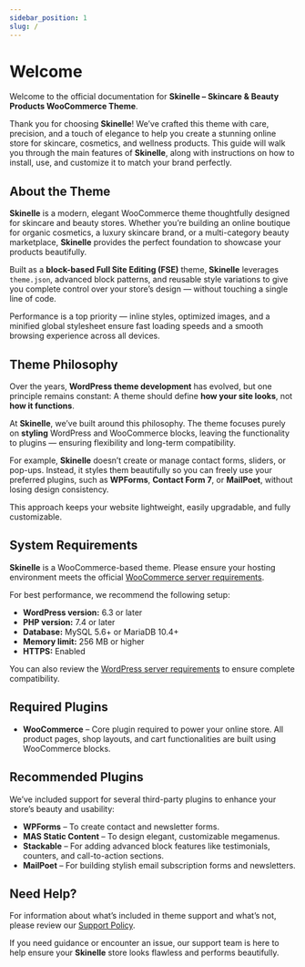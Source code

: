 ```yaml
---
sidebar_position: 1
slug: /
---
```


# Welcome

Welcome to the official documentation for **Skinelle – Skincare & Beauty Products WooCommerce Theme**.

Thank you for choosing **Skinelle**! We’ve crafted this theme with care, precision, and a touch of elegance to help you create a stunning online store for skincare, cosmetics, and wellness products. This guide will walk you through the main features of **Skinelle**, along with instructions on how to install, use, and customize it to match your brand perfectly.


## About the Theme

**Skinelle** is a modern, elegant WooCommerce theme thoughtfully designed for skincare and beauty stores. Whether you’re building an online boutique for organic cosmetics, a luxury skincare brand, or a multi-category beauty marketplace, **Skinelle** provides the perfect foundation to showcase your products beautifully.

Built as a **block-based Full Site Editing (FSE)** theme, **Skinelle** leverages `theme.json`, advanced block patterns, and reusable style variations to give you complete control over your store’s design — without touching a single line of code.

Performance is a top priority — inline styles, optimized images, and a minified global stylesheet ensure fast loading speeds and a smooth browsing experience across all devices.


## Theme Philosophy

Over the years, **WordPress theme development** has evolved, but one principle remains constant:
A theme should define **how your site looks**, not **how it functions**.

At **Skinelle**, we’ve built around this philosophy. The theme focuses purely on **styling** WordPress and WooCommerce blocks, leaving the functionality to plugins — ensuring flexibility and long-term compatibility.

For example, **Skinelle** doesn’t create or manage contact forms, sliders, or pop-ups. Instead, it styles them beautifully so you can freely use your preferred plugins, such as **WPForms**, **Contact Form 7**, or **MailPoet**, without losing design consistency.

This approach keeps your website lightweight, easily upgradable, and fully customizable.


## System Requirements

**Skinelle** is a WooCommerce-based theme. Please ensure your hosting environment meets the official [WooCommerce server requirements](https://woocommerce.com/document/server-requirements/).

For best performance, we recommend the following setup:

* **WordPress version:** 6.3 or later
* **PHP version:** 7.4 or later
* **Database:** MySQL 5.6+ or MariaDB 10.4+
* **Memory limit:** 256 MB or higher
* **HTTPS:** Enabled

You can also review the [WordPress server requirements](https://wordpress.org/about/requirements/) to ensure complete compatibility.


## Required Plugins

* **WooCommerce** – Core plugin required to power your online store.
  All product pages, shop layouts, and cart functionalities are built using WooCommerce blocks.


## Recommended Plugins

We’ve included support for several third-party plugins to enhance your store’s beauty and usability:

* **WPForms** – To create contact and newsletter forms.
* **MAS Static Content** – To design elegant, customizable megamenus.
* **Stackable** – For adding advanced block features like testimonials, counters, and call-to-action sections.
* **MailPoet** – For building stylish email subscription forms and newsletters.


## Need Help?

For information about what’s included in theme support and what’s not, please review our [Support Policy](https://madrasthemes.com/support-policy/).

If you need guidance or encounter an issue, our support team is here to help ensure your **Skinelle** store looks flawless and performs beautifully. 